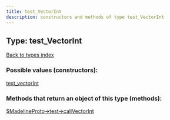 ```yaml
---
title: test_VectorInt
description: constructors and methods of type test_VectorInt
---
```

## Type: test\_VectorInt  
[Back to types index](index.md)



### Possible values (constructors):

[test\_vectorInt](../constructors/test_vectorInt.md)  



### Methods that return an object of this type (methods):

[$MadelineProto->test->callVectorInt](../methods/test_callVectorInt.md)  



